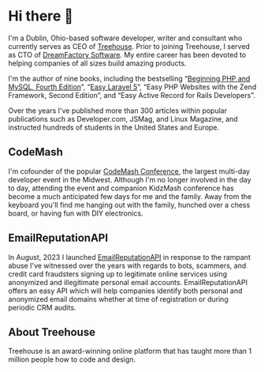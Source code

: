 # Hi there 👋

I'm a Dublin, Ohio-based software developer, writer and consultant who currently serves as CEO of <a href="https://www.teamtreehouse.com/">Treehouse</a>. Prior to joining Treehouse, I served as CTO of <a href="https://www.dreamfactory.com">DreamFactory Software</a>. My entire career has been devoted to helping companies of all sizes build amazing products.</p>

I'm the author of nine books, including the bestselling “<a href="https://www.amazon.com/Beginning-PHP-MySQL-Novice-Professional/dp/1430231149/">Beginning PHP and MySQL, Fourth Edition</a>”, “<a href="https://leanpub.com/easylaravel">Easy Laravel 5</a>”, “Easy PHP Websites with the Zend Framework, Second Edition”, and “Easy Active Record for Rails Developers”.

Over the years I've published more than 300 articles within popular publications such as Developer.com, JSMag, and Linux Magazine, and instructed hundreds of students in the United States and Europe.

## CodeMash

I'm cofounder of the popular <a href="https://www.codemash.org/">CodeMash Conference</a>, the largest multi-day developer event in the Midwest. Although I'm no longer involved in the day to day, attending the event and companion KidzMash conference has become a much anticipated few days for me and the family. Away from the keyboard you'll find me hanging out with the family, hunched over a chess board, or having fun with DIY electronics.

## EmailReputationAPI

In August, 2023 I launched <a href="https://emailreputationapi.com">EmailReputationAPI</a> in response to the rampant abuse I've witnessed over the years with regards to bots, scammers, and credit card fraudsters signing up to legitimate online services using anonymized and illegitimate personal email accounts. EmailReputationAPI offers an easy API which will help companies identify both personal and anonymized email domains whether at time of registration or during periodic CRM audits. 

## About Treehouse

Treehouse is an award-winning online platform that has taught more than 1 million people how to code and design.
